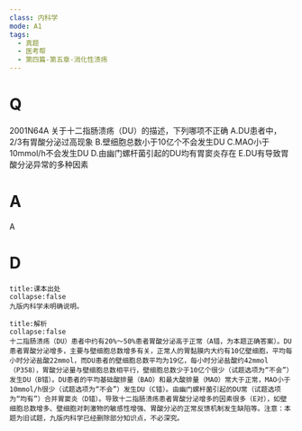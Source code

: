 ```yaml
---
class: 内科学
mode: A1
tags:
  - 真题
  - 医考帮
  - 第四篇-第五章-消化性溃疡
---
```


# Q
2001N64A 关于十二指肠溃疡（DU）的描述，下列哪项不正确
A.DU患者中，2/3有胃酸分泌过高现象
B.壁细胞总数小于10亿个不会发生DU
C.MAO小于10mmol/h不会发生DU
D.由幽门螺杆菌引起的DU均有胃窦炎存在
E.DU有导致胃酸分泌异常的多种因素

# A
A
# D
```ad-note
title:课本出处
collapse:false
九版内科学未明确说明。
```

```ad-summary
title:解析
collapse:false
十二指肠溃疡（DU）患者中约有20%～50%患者胃酸分泌高于正常（A错，为本题正确答案）。DU患者胃酸分泌增多，主要与壁细胞总数增多有关，正常人的胃黏膜内大约有10亿壁细胞，平均每小时分泌盐酸22mmol，而DU患者的壁细胞总数平均为19亿，每小时分泌盐酸约42mmol（P358），胃酸分泌量与壁细胞总数相平行，壁细胞总数少于10亿个很少（试题选项为“不会”）发生DU（B错）。DU患者的平均基础酸排量（BAO）和最大酸排量（MAO）常大于正常，MAO小于10mmol/h很少（试题选项为“不会”）发生DU（C错）。由幽门螺杆菌引起的DU常（试题选项为“均有”）合并胃窦炎（D错）。导致十二指肠溃疡患者胃酸分泌增多的因素很多（E对），如壁细胞总数增多、壁细胞对刺激物的敏感性增强、胃酸分泌的正常反馈机制发生缺陷等。注意：本题为旧试题，九版内科学已经删除部分知识点，不必深究。
```

